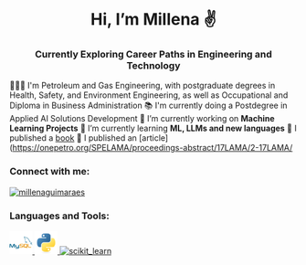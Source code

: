 <h1 align="center">Hi, I’m Millena ✌️</h1>
<h3 align="center">Currently Exploring Career Paths in Engineering and Technology</h3>

👩🏻‍🎓 I'm Petroleum and Gas Engineering, with postgraduate degrees in Health, Safety, and Environment Engineering, as well as Occupational and Diploma in Business Administration
📚 I'm currently doing a Postdegree in Applied AI Solutions Development
🔭 I’m currently working on **Machine Learning Projects**
🌱 I’m currently learning **ML, LLMs and new languages**
📝 I published a [book](https://my.nea-edicoes.com/catalog/details//store/pt/book/978-620-4-19231-4/desenvolvimento-de-uma-ferramenta-computacional)
📄 I published an [article](https://onepetro.org/SPELAMA/proceedings-abstract/17LAMA/2-17LAMA/


<h3 align="left">Connect with me:</h3>
<p align="left">
<a href="https://linkedin.com/in/millenaguimaraes/" target="blank"><img align="center" src="https://raw.githubusercontent.com/rahuldkjain/github-profile-readme-generator/master/src/images/icons/Social/linked-in-alt.svg" alt="millenaguimaraes" height="30" width="40" /></a>
</p>

<h3 align="left">Languages and Tools:</h3>
<p align="left"> <a href="https://www.mysql.com/" target="_blank" rel="noreferrer"> <img src="https://raw.githubusercontent.com/devicons/devicon/master/icons/mysql/mysql-original-wordmark.svg" alt="mysql" width="40" height="40"/> </a> <a href="https://www.python.org" target="_blank" rel="noreferrer"> <img src="https://raw.githubusercontent.com/devicons/devicon/master/icons/python/python-original.svg" alt="python" width="40" height="40"/> </a> <a href="https://scikit-learn.org/" target="_blank" rel="noreferrer"> <img src="https://upload.wikimedia.org/wikipedia/commons/0/05/Scikit_learn_logo_small.svg" alt="scikit_learn" width="40" height="40"/> </a> </p>
